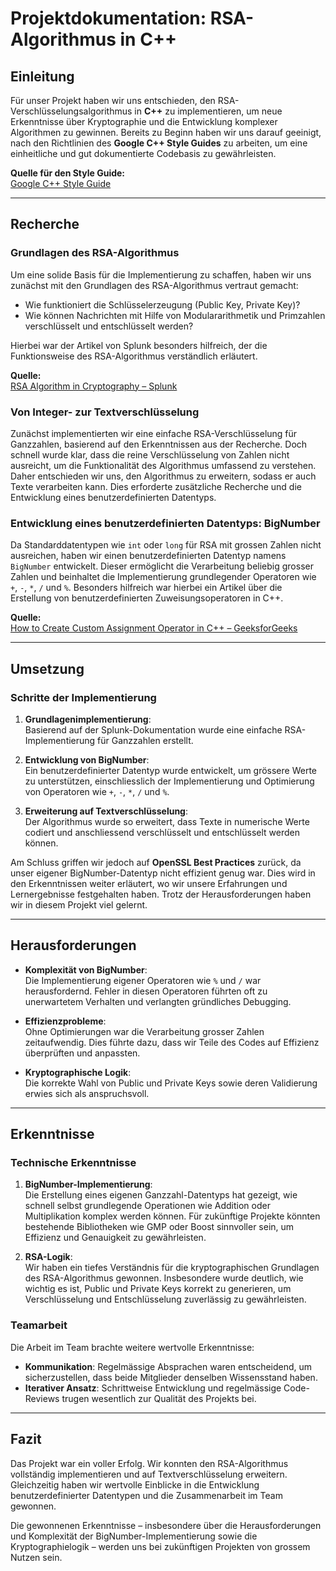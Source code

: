 # Projektdokumentation: RSA-Algorithmus in C++

## Einleitung

Für unser Projekt haben wir uns entschieden, den RSA-Verschlüsselungsalgorithmus in **C++** zu implementieren, um neue Erkenntnisse über Kryptographie und die Entwicklung komplexer Algorithmen zu gewinnen. Bereits zu Beginn haben wir uns darauf geeinigt, nach den Richtlinien des **Google C++ Style Guides** zu arbeiten, um eine einheitliche und gut dokumentierte Codebasis zu gewährleisten.

**Quelle für den Style Guide:**  
[Google C++ Style Guide](https://sun.iwu.edu/~mliffito/cs_codex/posts/google-c++-style-guide/)

---

## Recherche

### Grundlagen des RSA-Algorithmus
Um eine solide Basis für die Implementierung zu schaffen, haben wir uns zunächst mit den Grundlagen des RSA-Algorithmus vertraut gemacht:
- Wie funktioniert die Schlüsselerzeugung (Public Key, Private Key)?
- Wie können Nachrichten mit Hilfe von Modulararithmetik und Primzahlen verschlüsselt und entschlüsselt werden?

Hierbei war der Artikel von Splunk besonders hilfreich, der die Funktionsweise des RSA-Algorithmus verständlich erläutert.

**Quelle:**  
[RSA Algorithm in Cryptography – Splunk](https://www.splunk.com/en_us/blog/learn/rsa-algorithm-cryptography.html)

### Von Integer- zur Textverschlüsselung
Zunächst implementierten wir eine einfache RSA-Verschlüsselung für Ganzzahlen, basierend auf den Erkenntnissen aus der Recherche. Doch schnell wurde klar, dass die reine Verschlüsselung von Zahlen nicht ausreicht, um die Funktionalität des Algorithmus umfassend zu verstehen. Daher entschieden wir uns, den Algorithmus zu erweitern, sodass er auch Texte verarbeiten kann. Dies erforderte zusätzliche Recherche und die Entwicklung eines benutzerdefinierten Datentyps.

### Entwicklung eines benutzerdefinierten Datentyps: BigNumber
Da Standarddatentypen wie `int` oder `long` für RSA mit grossen Zahlen nicht ausreichen, haben wir einen benutzerdefinierten Datentyp namens `BigNumber` entwickelt. Dieser ermöglicht die Verarbeitung beliebig grosser Zahlen und beinhaltet die Implementierung grundlegender Operatoren wie `+`, `-`, `*`, `/` und `%`. Besonders hilfreich war hierbei ein Artikel über die Erstellung von benutzerdefinierten Zuweisungsoperatoren in C++.

**Quelle:**  
[How to Create Custom Assignment Operator in C++ – GeeksforGeeks](https://www.geeksforgeeks.org/how-to-create-custom-assignment-operator-in-cpp/)

---

## Umsetzung

### Schritte der Implementierung

1. **Grundlagenimplementierung**:  
   Basierend auf der Splunk-Dokumentation wurde eine einfache RSA-Implementierung für Ganzzahlen erstellt.

2. **Entwicklung von BigNumber**:  
   Ein benutzerdefinierter Datentyp wurde entwickelt, um grössere Werte zu unterstützen, einschliesslich der Implementierung und Optimierung von Operatoren wie `+`, `-`, `*`, `/` und `%`.

3. **Erweiterung auf Textverschlüsselung**:  
   Der Algorithmus wurde so erweitert, dass Texte in numerische Werte codiert und anschliessend verschlüsselt und entschlüsselt werden können.

Am Schluss griffen wir jedoch auf **OpenSSL Best Practices** zurück, da unser eigener BigNumber-Datentyp nicht effizient genug war. Dies wird in den Erkenntnissen weiter erläutert, wo wir unsere Erfahrungen und Lernergebnisse festgehalten haben. Trotz der Herausforderungen haben wir in diesem Projekt viel gelernt.


---

## Herausforderungen

- **Komplexität von BigNumber**:  
  Die Implementierung eigener Operatoren wie `%` und `/` war herausfordernd. Fehler in diesen Operatoren führten oft zu unerwartetem Verhalten und verlangten gründliches Debugging.

- **Effizienzprobleme**:  
  Ohne Optimierungen war die Verarbeitung grosser Zahlen zeitaufwendig. Dies führte dazu, dass wir Teile des Codes auf Effizienz überprüften und anpassten.

- **Kryptographische Logik**:  
  Die korrekte Wahl von Public und Private Keys sowie deren Validierung erwies sich als anspruchsvoll.

---

## Erkenntnisse

### Technische Erkenntnisse
1. **BigNumber-Implementierung**:  
   Die Erstellung eines eigenen Ganzzahl-Datentyps hat gezeigt, wie schnell selbst grundlegende Operationen wie Addition oder Multiplikation komplex werden können. Für zukünftige Projekte könnten bestehende Bibliotheken wie GMP oder Boost sinnvoller sein, um Effizienz und Genauigkeit zu gewährleisten.

2. **RSA-Logik**:  
   Wir haben ein tiefes Verständnis für die kryptographischen Grundlagen des RSA-Algorithmus gewonnen. Insbesondere wurde deutlich, wie wichtig es ist, Public und Private Keys korrekt zu generieren, um Verschlüsselung und Entschlüsselung zuverlässig zu gewährleisten.

### Teamarbeit
Die Arbeit im Team brachte weitere wertvolle Erkenntnisse:
- **Kommunikation**: Regelmässige Absprachen waren entscheidend, um sicherzustellen, dass beide Mitglieder denselben Wissensstand haben.
- **Iterativer Ansatz**: Schrittweise Entwicklung und regelmässige Code-Reviews trugen wesentlich zur Qualität des Projekts bei.

---

## Fazit

Das Projekt war ein voller Erfolg. Wir konnten den RSA-Algorithmus vollständig implementieren und auf Textverschlüsselung erweitern. Gleichzeitig haben wir wertvolle Einblicke in die Entwicklung benutzerdefinierter Datentypen und die Zusammenarbeit im Team gewonnen.

Die gewonnenen Erkenntnisse – insbesondere über die Herausforderungen und Komplexität der BigNumber-Implementierung sowie die Kryptographielogik – werden uns bei zukünftigen Projekten von grossem Nutzen sein.
